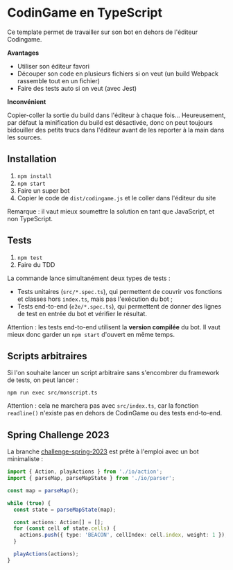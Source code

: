 # CodinGame en TypeScript

Ce template permet de travailler sur son bot en dehors de l'éditeur Codingame.  

**Avantages**

* Utiliser son éditeur favori
* Découper son code en plusieurs fichiers si on veut (un build Webpack rassemble tout en un fichier)
* Faire des tests auto si on veut (avec Jest)

**Inconvénient**

Copier-coller la sortie du build dans l'éditeur à chaque fois... Heureusement, par défaut la minification du build est désactivée, donc on peut toujours bidouiller des petits trucs dans l'éditeur avant de les reporter à la main dans les sources.

## Installation

1. `npm install`
2. `npm start`
3. Faire un super bot
4. Copier le code de `dist/codingame.js` et le coller dans l'éditeur du site

Remarque : il vaut mieux soumettre la solution en tant que JavaScript, et non TypeScript.

## Tests

1. `npm test`
2. Faire du TDD

La commande lance simultanément deux types de tests :  
* Tests unitaires (`src/*.spec.ts`), qui permettent de couvrir vos fonctions et classes hors `index.ts`, mais pas l'exécution du bot ;  
* Tests end-to-end (`e2e/*.spec.ts`), qui permettent de donner des lignes de test en entrée du bot et vérifier le résultat.

Attention : les tests end-to-end utilisent la **version compilée** du bot. Il vaut mieux donc garder un `npm start` d'ouvert en même temps.

## Scripts arbitraires

Si l'on souhaite lancer un script arbitraire sans s'encombrer du framework de tests, on peut lancer :

```
npm run exec src/monscript.ts
```

Attention : cela ne marchera pas avec `src/index.ts`, car la fonction `readline()` n'existe pas en dehors de CodinGame ou des tests end-to-end.

## Spring Challenge 2023

La branche [challenge-spring-2023](https://github.com/mkalam-alami/codingame-typescript/tree/challenge-spring-2023) est prête à l'emploi avec un bot minimaliste :

```typescript
import { Action, playActions } from './io/action';
import { parseMap, parseMapState } from './io/parser';

const map = parseMap();

while (true) {
  const state = parseMapState(map);

  const actions: Action[] = [];
  for (const cell of state.cells) {
    actions.push({ type: 'BEACON', cellIndex: cell.index, weight: 1 });
  }

  playActions(actions);
}

```
